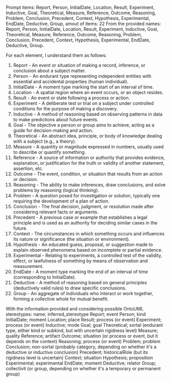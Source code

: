 Prompt items: 
Report, Person, InitialDate, Location, Result, Experiment, Inductive, Goal, Theoretical, Measure, Reference, Outcome, Reasoning, Problem, Conclusion, Precedent, Context, Hypothesis, Experimental, EndDate, Deductive, Group, 
amout of items: 22
 From the provided names: Report, Person, InitialDate, Location, Result, Experiment, Inductive, Goal, Theoretical, Measure, Reference, Outcome, Reasoning, Problem, Conclusion, Precedent, Context, Hypothesis, Experimental, EndDate, Deductive, Group.

For each element, I understand them as follows:
1. Report - An event or situation of making a record, inference, or conclusion about a subject matter.
2. Person - An endurant type representing independent entities with essential and accidental properties (human individual).
3. InitialDate - A moment type marking the start of an interval of time.
4. Location - A spatial region where an event occurs, or an object resides.
5. Result - An event or state following a process or action.
6. Experiment - A deliberate test or trial on a subject under controlled conditions for the purpose of making a discovery.
7. Inductive - A method of reasoning based on observing patterns in data to make predictions about future events.
8. Goal - The objective a person or group aims to achieve, acting as a guide for decision-making and action.
9. Theoretical - An abstract idea, principle, or body of knowledge dealing with a subject (e.g., a theory).
10. Measure - A quantity or magnitude expressed in numbers, usually used to describe or quantify something.
11. Reference - A source of information or authority that provides evidence, explanation, or justification for the truth or validity of another statement, assertion, etc.
12. Outcome - The event, condition, or situation that results from an action or decision.
13. Reasoning - The ability to make inferences, draw conclusions, and solve problems by reasoning (logical thinking).
14. Problem - A question posed for investigation or solution, typically one requiring the development of a plan of action.
15. Conclusion - The final decision, judgment, or resolution made after considering relevant facts or arguments.
16. Precedent - A previous case or example that establishes a legal principle and is used as an authority for deciding similar cases in the future.
17. Context - The circumstances in which something occurs and influences its nature or significance (the situation or environment).
18. Hypothesis - An educated guess, proposal, or suggestion made to explain observed phenomena based on incomplete or partial evidence.
19. Experimental - Relating to experiments, a controlled test of the validity, effect, or lawfulness of something by means of observation and measurement.
20. EndDate - A moment type marking the end of an interval of time (corresponding to InitialDate).
21. Deductive - A method of reasoning based on general principles (deductively valid rules) to draw specific conclusions.
22. Group - An aggregate of individuals who interact or work together, forming a collective whole for mutual benefit.

With the information provided and considering possible OntoUML stereotypes:
name; inferred_stereotype
Report; event
Person; kind
InitialDate; moment
Location; place
Result; process (or event)
Experiment; process (or event)
Inductive; mode
Goal; goal
Theoretical; sortal (endurant type, either kind or subkind, but with uncertain rigidness level)
Measure; quality
Reference; artifact
Outcome; situation (or process or event, but it depends on the context)
Reasoning; process (or event)
Problem; problem
Conclusion; non-sortal (probably category, depending on whether it's a deductive or inductive conclusion)
Precedent; historicalRole (but its rigidness level is uncertain)
Context; situation
Hypothesis; proposition
Experimental; experimental
EndDate; moment
Deductive; relator
Group; collectivit (or group, depending on whether it's a temporary or permanent group)
